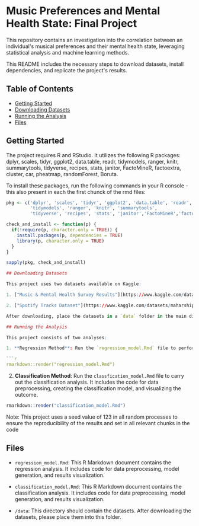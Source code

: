 # Music Preferences and Mental Health State: Final Project

This repository contains an investigation into the correlation between an individual's musical preferences and their mental health state, leveraging statistical analysis and machine learning methods.

This README includes the necessary steps to download datasets, install dependencies, and replicate the project's results.

## Table of Contents

- [Getting Started](#getting-started)
- [Downloading Datasets](#downloading-datasets)
- [Running the Analysis](#running-the-analysis)
- [Files](#files)

## Getting Started

The project requires R and RStudio. It utilizes the following R packages: dplyr, scales, tidyr, ggplot2, data.table, readr, tidymodels, ranger, knitr, summarytools, tidyverse, recipes, stats, janitor, FactoMineR, factoextra, cluster, car, pheatmap, randomForest, Boruta.

To install these packages, run the following commands in your R console - this also present in each the first chunck of the rmd files:

```r
pkg <- c('dplyr', 'scales', 'tidyr', 'ggplot2', 'data.table', 'readr', 
         'tidymodels', 'ranger', 'knitr', 'summarytools', 
         'tidyverse', 'recipes', 'stats', 'janitor','FactoMineR','factoextra','cluster','car','pheatmap','randomForest','Boruta')

check_and_install <- function(p) {
  if(!require(p, character.only = TRUE)) {
    install.packages(p, dependencies = TRUE)
    library(p, character.only = TRUE)
  }
}

sapply(pkg, check_and_install)

## Downloading Datasets

This project uses two datasets available on Kaggle:

1. ["Music & Mental Health Survey Results"](https://www.kaggle.com/datasets/catherinerasgaitis/mxmh-survey-results): A survey of over 700 individuals asking about their music preferences, as well as their self-rated mental health scores.

2. ["Spotify Tracks Dataset"](https://www.kaggle.com/datasets/maharshipandya/-spotify-tracks-dataset): Information about 10,000 different songs on Spotify.

After downloading, place the datasets in a `data` folder in the main directory of the project.

## Running the Analysis

This project consists of two analyses:

1. **Regression Method**: Run the `regression_model.Rmd` file to perform the regression analysis. It contains the code to preprocess the data, generate the regression model, and visualize the results.

```r
rmarkdown::render("regression_model.Rmd")
```

2. **Classification Method**: Run the `classfication_model.Rmd` file to carry out the classification analysis. It includes the code for data preprocessing, creating the classification model, and visualizing the outcome.
```r
rmarkdown::render("classification_model.Rmd")
```
Note: This project uses a seed value of 123 in all random processes to ensure the reproducibility of the results and set in all relevant chunks in the code

## Files

- `regression_model.Rmd`: This R Markdown document contains the regression analysis. It includes code for data preprocessing, model generation, and results visualization.

- `classification_model.Rmd`: This R Markdown document contains the classification analysis. It includes code for data preprocessing, model generation, and results visualization.

- `/data`: This directory should contain the datasets. After downloading the datasets, please place them into this folder.
